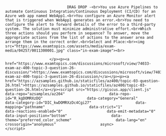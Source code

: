 <p class="card-text">
							
								DRAG DROP -<br>You use Azure Pipelines to automate Continuous Integration/Continuous Deployment (CI/CD) for an Azure web app named WebApp1.<br>You configure an Azure Monitor alert that is triggered when WebApp1 generates an error.<br>You need to configure the alert to forward details of the error to a third-party system. The solution must minimize administrative effort.<br>Which three actions should you perform in sequence? To answer, move the appropriate actions from the list of actions to the answer area and arrange them in the correct order.<br>Select and Place:<br><img src="https://www.examtopics.com/assets/media/exam-media/04257/0011300001.jpg" class="in-exam-image"><br>
							
						</p><p><a href="https://www.examtopics.com/discussions/microsoft/view/74033-exam-az-400-topic-3-question-26-discussion/">https://www.examtopics.com/discussions/microsoft/view/74033-exam-az-400-topic-3-question-26-discussion/</a></p><p><a href="https://azsamples.github.io/staticfiles/az400/topic-03-question-26.html">https://azsamples.github.io/staticfiles/az400/topic-03-question-26.html</a></p><script src="https://giscus.app/client.js"                    data-repo="azsamples/az204"                    data-repo-id="R_kgDOMRXzDQ"                    data-category="General"                    data-category-id="DIC_kwDOMRXzDc4Cgi27"                    data-mapping="pathname"                    data-strict="1"                    data-reactions-enabled="0"                    data-emit-metadata="0"                    data-input-position="bottom"                    data-theme="preferred_color_scheme"                    data-lang="en"                    crossorigin="anonymous"                    async>                    </script>